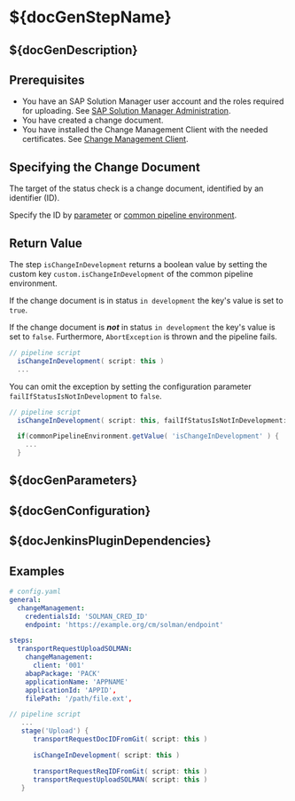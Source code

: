 # ${docGenStepName}

## ${docGenDescription}

## Prerequisites

* You have an SAP Solution Manager user account and the roles required for uploading. See [SAP Solution Manager Administration](https://help.sap.com/viewer/c413647f87a54db59d18cb074ce3dafd/7.2.12/en-US/11505ddff03c4d74976dae648743e10e.html).
* You have created a change document.
* You have installed the Change Management Client with the needed certificates. See [Change Management Client](transportRequestUploadSOLMAN.md#Change-Management-Client).

## Specifying the Change Document

The target of the status check is a change document, identified by an identifier (ID).

Specify the ID by [parameter](transportRequestUploadSOLMAN#By-Step-Parameter) or [common pipeline environment](transportRequestUploadSOLMAN#Common-Pipeline-Environment).

## Return Value

The step `isChangeInDevelopment` returns a boolean value by setting the custom key
`custom.isChangeInDevelopment` of the common pipeline environment.

If the change document is in status `in development` the key's value is set to `true`.

If the change document is _**not**_ in status `in development` the key's value is set to `false`. Furthermore, `AbortException` is thrown and the pipeline fails.

```groovy
// pipeline script
  isChangeInDevelopment( script: this )
  ...
```

You can omit the exception by setting the configuration parameter `failIfStatusIsNotInDevelopment` to `false`.

```groovy
// pipeline script
  isChangeInDevelopment( script: this, failIfStatusIsNotInDevelopment: false )

  if(commonPipelineEnvironment.getValue( 'isChangeInDevelopment' ) {
    ...
  }
```

## ${docGenParameters}

## ${docGenConfiguration}

## ${docJenkinsPluginDependencies}

## Examples

```yaml
# config.yaml
general:
  changeManagement:
    credentialsId: 'SOLMAN_CRED_ID'
    endpoint: 'https://example.org/cm/solman/endpoint'

steps:
  transportRequestUploadSOLMAN:
    changeManagement:
      client: '001'
    abapPackage: 'PACK'
    applicationName: 'APPNAME'
    applicationId: 'APPID',
    filePath: '/path/file.ext',
```

```groovy
// pipeline script
   ...
   stage('Upload') {
      transportRequestDocIDFromGit( script: this )

      isChangeInDevelopment( script: this )

      transportRequestReqIDFromGit( script: this )
      transportRequestUploadSOLMAN( script: this )
   }
```
